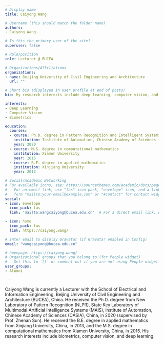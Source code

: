 ```yaml
---
# Display name
title: Caiyong Wang

# Username (this should match the folder name)
authors:
- Caiyong Wang

# Is this the primary user of the site?
superuser: false

# Role/position
role: Lecturer @ BUCEA

# Organizations/Affiliations
organizations:
- name: Beijing University of Civil Engineering and Architecture
  url: ""

# Short bio (displayed in user profile at end of posts)
bio: My research interests include deep learning, computer vision, and biometrics.

interests:
- Deep Learning
- Computer Vision
- Biometrics

education:
  courses:
  - course: Ph.D. degree in Pattern Recognition and Intelligent Systems
    institution: Institute of Automation, Chinese Academy of Sciences (CASIA)
    year: 2020
  - course: M.S. degree in computational mathematics
    institution: Xiamen University
    year: 2016
  - course: B.E. degree in applied mathematics
    institution: Xinjiang University
    year: 2013

# Social/Academic Networking
# For available icons, see: https://sourcethemes.com/academic/docs/page-builder/#icons
#   For an email link, use "fas" icon pack, "envelope" icon, and a link in the
#   form "mailto:your-email@example.com" or "#contact" for contact widget.
social:
- icon: envelope
  icon_pack: fas
  link: 'mailto:wangcaiyong@bucea.edu.cn'  # For a direct email link, use "mailto:test@example.org".

- icon: home
  icon_pack: fas
  link: https://caiyong.wang/

# Enter email to display Gravatar (if Gravatar enabled in Config)
email: "wangcaiyong@bucea.edu.cn"

# homepage: https://caiyong.wang/
# Organizational groups that you belong to (for People widget)
#   Set this to `[]` or comment out if you are not using People widget.
user_groups:
- Alumni

---
```

Caiyong Wang is currently a Lecturer with the School of Electrical and Information Engineering, Beijing University of Civil Engineering and Architecture (BUCEA), China. He received the Ph.D. degree from New Laboratory of Pattern Recognition (NLPR), State Key Laboratory of Multimodal Artificial Intelligence Systems (MAIS), Institute of Automation, Chinese Academy of Sciences (CASIA), China, in 2020 (supervised by Prof. Zhenan Sun). He received the B.E. degree in applied mathematics from Xinjiang University, China, in 2013, and the M.S. degree in computational mathematics from Xiamen University, China, in 2016. His research interests include biometrics, computer vision, and deep learning.  
